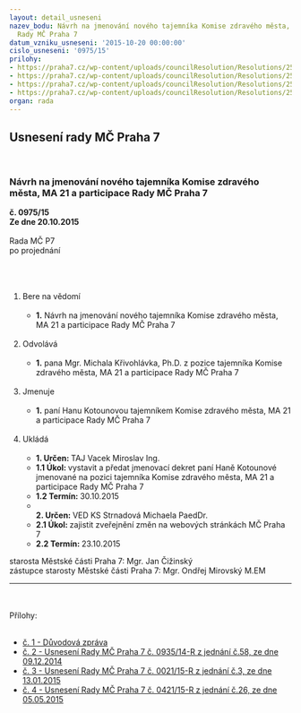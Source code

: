 ```yaml
---
layout: detail_usneseni
nazev_bodu: Návrh na jmenování nového tajemníka Komise zdravého města, MA 21 a participace
  Rady MČ Praha 7
datum_vzniku_usneseni: '2015-10-20 00:00:00'
cislo_usneseni: '0975/15'
prilohy:
- https://praha7.cz/wp-content/uploads/councilResolution/Resolutions/25874/975_15_pril1.doc
- https://praha7.cz/wp-content/uploads/councilResolution/Resolutions/25874/67-15-usnesen%c3%ad_rm%c4%8d_p7_%c4%8d._0935_14-r_z_%c4%8d._58_ze_dne_09.12.2014_-_komise_ma21.doc
- https://praha7.cz/wp-content/uploads/councilResolution/Resolutions/25874/67-15-usnesen%c3%ad_rm%c4%8d_p7_%c4%8d._0021_15-r_z_%c4%8d._3,_ze_dne_13.01.2015_-_revokace_komise_ma_21.doc
- https://praha7.cz/wp-content/uploads/councilResolution/Resolutions/25874/67-15-usnesen%c3%ad_rm%c4%8d_p7_%c4%8d._0421_15-r_z_%c4%8d._26,_ze_dne_05.05.2015_-_p%c5%99ejmenov%c3%a1n%c3%ad_komise_ma_21.doc
organ: rada
---
```

<div id="ucUsn_pList" class="usn">
	<span><h2>Usnesení rady MČ Praha 7 </h2>
<br></span><div class="standBody">
<span><h3>Návrh na jmenování nového tajemníka Komise zdravého města, MA 21 a participace Rady MČ Praha 7</h3></span><div class="center">
		<strong>č. 0975/15</strong><br>
	</div>
<div class="center">
		<strong>Ze dne 20.10.2015</strong><br><br>
	</div>Rada MČ P7<br>po projednání<br><br><br><ol>
<br><li>Bere na vědomí <br><ul>
<br><li>
<strong>1.</strong> Návrh na jmenování nového tajemníka Komise zdravého města, MA 21 a participace Rady MČ Praha 7</li>
</ul>
<br>
</li>
<li>Odvolává <br><ul>
<br><li>
<strong>1.</strong> pana Mgr. Michala Křivohlávka, Ph.D. z pozice tajemníka Komise zdravého města, MA 21 a participace Rady MČ Praha 7</li>
</ul>
<br>
</li>
<li>Jmenuje <br><ul>
<br><li>
<strong>1.</strong> paní Hanu Kotounovou tajemníkem Komise zdravého města, MA 21 a participace Rady MČ Praha 7 </li>
</ul>
<br>
</li>
<li>Ukládá <br><ul>
<br><li>
<strong>1. Určen: </strong>TAJ Vacek Miroslav Ing. <br>
</li>
<li>
<strong>1.1 Úkol: </strong>vystavit a předat jmenovací dekret paní Haně Kotounové jmenované na pozici tajemníka Komise zdravého města, MA 21 a participace Rady MČ Praha 7 <br>
</li>
<li>
<strong>1.2 Termín: </strong>30.10.2015 <br>
</li>
<li>
<strong><br>2. Určen: </strong>VED KS Strnadová Michaela PaedDr. <br>
</li>
<li>
<strong>2.1 Úkol: </strong>zajistit zveřejnění změn na webových stránkách MČ Praha 7 <br>
</li>
<li>
<strong>2.2 Termín: </strong>23.10.2015</li>
</ul>
</li>
</ol>starosta Městské části Praha 7: Mgr. Jan Čižinský<br>zástupce starosty Městské části Praha 7: Mgr. Ondřej Mirovský M.EM <br><hr>
<br><br>Přílohy: <br><ul>
<br><li>
<a href="/zdroj.aspx?typ=4&amp;Id=67313&amp;sh=-160410315" target="_blank" title="Odkaz na soubor - 22,5 kB - nové okno">č. 1 - Důvodová zpráva </a><br>
</li>
<li>
<a href="/zdroj.aspx?typ=4&amp;id=67256&amp;sh=1110173621" target="_blank" title="Odkaz na soubor - 32 kB - nové okno">č. 2 - Usnesení Rady MČ Praha 7 č. 0935/14-R z jednání č.58, ze dne 09.12.2014</a> <br>
</li>
<li>
<a href="/zdroj.aspx?typ=4&amp;id=67257&amp;sh=1110076373" target="_blank" title="Odkaz na soubor - 32,5 kB - nové okno">č. 3 - Usnesení Rady MČ Praha 7 č. 0021/15-R z jednání č.3, ze dne 13.01.2015 </a><br>
</li>
<li>
<a href="/zdroj.aspx?typ=4&amp;id=67258&amp;sh=1110086389" target="_blank" title="Odkaz na soubor - 33 kB - nové okno">č. 4 - Usnesení Rady MČ Praha 7 č. 0421/15-R z jednání č.26, ze dne 05.05.2015</a> </li>
</ul>
</div>
</div>